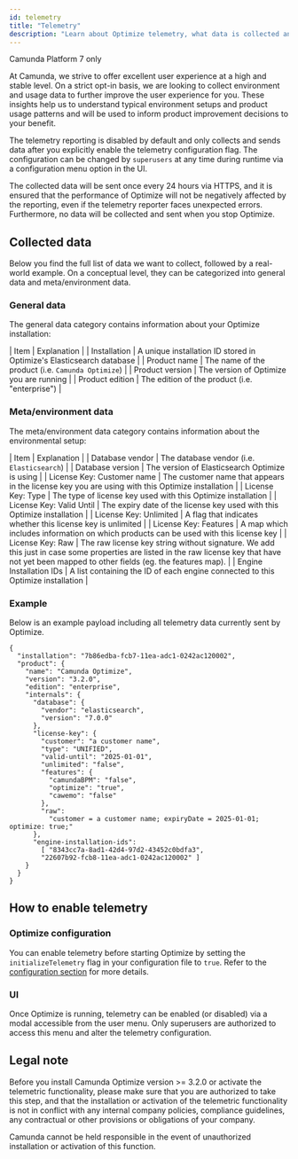 ```yaml
---
id: telemetry
title: "Telemetry"
description: "Learn about Optimize telemetry, what data is collected and why."
---
```


<span class="badge badge--platform">Camunda Platform 7 only</span>

At Camunda, we strive to offer excellent user experience at a high and stable level. On a strict opt-in basis, we are looking to collect environment and usage data to further improve the user experience for you. These insights help us to understand typical environment setups and product usage patterns and will be used to inform product improvement decisions to your benefit.

The telemetry reporting is disabled by default and only collects and sends data after you explicitly enable the telemetry configuration flag. The configuration can be changed by `superusers` at any time during runtime via a configuration menu option in the UI.

The collected data will be sent once every 24 hours via HTTPS, and it is ensured that the performance of Optimize will not be negatively affected by the reporting, even if the telemetry reporter faces unexpected errors. Furthermore, no data will be collected and sent when you stop Optimize.

## Collected data

Below you find the full list of data we want to collect, followed by a real-world example. On a conceptual level, they can be categorized into general data and meta/environment data.

### General data

The general data category contains information about your Optimize installation:

| Item | Explanation |
| Installation | A unique installation ID stored in Optimize's Elasticsearch database |
| Product name | The name of the product (i.e. `Camunda Optimize`) |
| Product version | The version of Optimize you are running |
| Product edition | The edition of the product (i.e. "enterprise") |

### Meta/environment data

The meta/environment data category contains information about the environmental setup:

| Item | Explanation |
| Database vendor | The database vendor (i.e. `Elasticsearch`) |
| Database version | The version of Elasticsearch Optimize is using |
| License Key: Customer name | The customer name that appears in the license key you are using with this Optimize installation |
| License Key: Type | The type of license key used with this Optimize installation |
| License Key: Valid Until | The expiry date of the license key used with this Optimize installation |
| License Key: Unlimited | A flag that indicates whether this license key is unlimited |
| License Key: Features | A map which includes information on which products can be used with this license key |
| License Key: Raw | The raw license key string without signature. We add this just in case some properties are listed in the raw license key that have not yet been mapped to other fields (eg. the features map). |
| Engine Installation IDs | A list containing the ID of each engine connected to this Optimize installation |

### Example

Below is an example payload including all telemetry data currently sent by Optimize.

```
{
  "installation": "7b86edba-fcb7-11ea-adc1-0242ac120002",
  "product": {
    "name": "Camunda Optimize",
    "version": "3.2.0",
    "edition": "enterprise",
    "internals": {
      "database": {  
        "vendor": "elasticsearch",
        "version": "7.0.0"
      },
      "license-key": {
        "customer": "a customer name",
        "type": "UNIFIED",
        "valid-until": "2025-01-01",
        "unlimited": "false",
        "features": {
          "camundaBPM": "false",
          "optimize": "true",
          "cawemo": "false"
        },
        "raw": 
          "customer = a customer name; expiryDate = 2025-01-01; optimize: true;"
      },
      "engine-installation-ids": 
        [ "8343cc7a-8ad1-42d4-97d2-43452c0bdfa3", 
        "22607b92-fcb8-11ea-adc1-0242ac120002" ]
    }
  }
}
```

## How to enable telemetry

### Optimize configuration

You can enable telemetry before starting Optimize by setting the `initializeTelemetry` flag in your configuration file to `true`. Refer to the [configuration section](../configuration#telemetry-configuration) for more details.

### UI

Once Optimize is running, telemetry can be enabled (or disabled) via a modal accessible from the user menu. Only superusers are authorized to access this menu and alter the telemetry configuration.

## Legal note

Before you install Camunda Optimize version >= 3.2.0 or activate the telemetric functionality, please make sure that you are authorized to take this step, and that the installation or activation of the telemetric functionality is not in conflict with any internal company policies, compliance guidelines, any contractual or other provisions or obligations of your company.

Camunda cannot be held responsible in the event of unauthorized installation or activation of this function.
